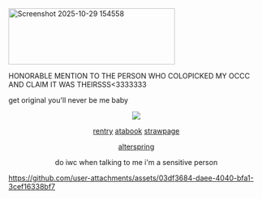 <img width="328" height="111" alt="Screenshot 2025-10-29 154558" src="https://github.com/user-attachments/assets/0e8251c7-5106-41d1-b7dc-7ddc8f972682" />

HONORABLE MENTION TO THE PERSON WHO COLOPICKED MY OCCC AND CLAIM IT WAS THEIRSSS<3333333 

get original you'll never be me baby
<div align="center">
  
![](https://komarev.com/ghpvc/?username=undeadlost&label=👓&style=flat-plastic&color=grey)

[rentry](https://rentry.co/lvoryy) [atabook](https://undeadlost.atabook.org/) [strawpage](https://necroiogist.straw.page/)

[alterspring](https://alterspring.org/@trans)

do iwc when talking to me i'm a sensitive person

</div>
<p align="center">
  

  

https://github.com/user-attachments/assets/03df3684-daee-4040-bfa1-3cef16338bf7
</p>
<div align="center">

&nbsp;

&nbsp;
